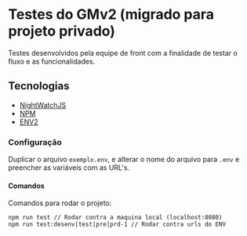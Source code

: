 # Testes do GMv2 (migrado para projeto privado)
Testes desenvolvidos pela equipe de front com a finalidade de testar o fluxo e as funcionalidades.

## Tecnologias 
 - [NightWatchJS](nightwatchjs.org)
 - [NPM](https://docs.npmjs.com/cli/run-script)
 - [ENV2](https://www.npmjs.com/package/env2)

### Configuração
Duplicar o arquivo `exemplo.env`, e alterar o nome do arquivo para  `.env` e preencher as variáveis com as URL's.

#### Comandos
Comandos para rodar o projeto:
```
npm run test // Rodar contra a maquina local (localhost:8080)
npm run test:desenv|test|pre|prd-1 // Rodar contra urls do ENV
```
